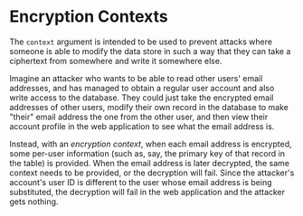 # Encryption Contexts

The `context` argument is intended to be used to prevent attacks where someone is able to modify the data store in such a way that they can take a ciphertext from somewhere and write it somewhere else.

Imagine an attacker who wants to be able to read other users' email addresses, and has managed to obtain a regular user account and also write access to the database.
They could just take the encrypted email addresses of other users, modify their own record in the database to make "their" email address the one from the other user, and then view their account profile in the web application to see what the email address is.

Instead, with an *encryption context*, when each email address is encrypted, some per-user information (such as, say, the primary key of that record in the table) is provided.
When the email address is later decrypted, the same context needs to be provided, or the decryption will fail.
Since the attacker's account's user ID is different to the user whose email address is being substituted, the decryption will fail in the web application and the attacker gets nothing.
